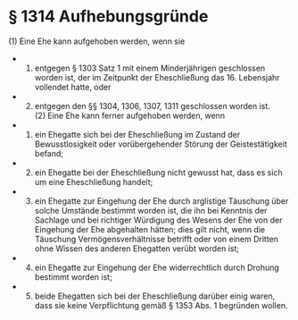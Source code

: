 # § 1314 Aufhebungsgründe
(1) Eine Ehe kann aufgehoben werden, wenn sie
* 1. entgegen § 1303 Satz 1 mit einem Minderjährigen geschlossen worden ist, der im Zeitpunkt der Eheschließung das 16. Lebensjahr vollendet hatte, oder
* 2. entgegen den §§ 1304, 1306, 1307, 1311 geschlossen worden ist.  
(2) Eine Ehe kann ferner aufgehoben werden, wenn
* 1. ein Ehegatte sich bei der Eheschließung im Zustand der Bewusstlosigkeit oder vorübergehender Störung der Geistestätigkeit befand;
* 2. ein Ehegatte bei der Eheschließung nicht gewusst hat, dass es sich um eine Eheschließung handelt;
* 3. ein Ehegatte zur Eingehung der Ehe durch arglistige Täuschung über solche Umstände bestimmt worden ist, die ihn bei Kenntnis der Sachlage und bei richtiger Würdigung des Wesens der Ehe von der Eingehung der Ehe abgehalten hätten; dies gilt nicht, wenn die Täuschung Vermögensverhältnisse betrifft oder von einem Dritten ohne Wissen des anderen Ehegatten verübt worden ist;
* 4. ein Ehegatte zur Eingehung der Ehe widerrechtlich durch Drohung bestimmt worden ist;
* 5. beide Ehegatten sich bei der Eheschließung darüber einig waren, dass sie keine Verpflichtung gemäß § 1353 Abs. 1 begründen wollen.